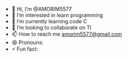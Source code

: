 - 👋 Hi, I’m @AMORIM5577
- 👀 I’m interested in learn programming
- 🌱 I’m currently learning code C
- 💞️ I’m looking to collaborate on TI
- 📫 How to reach me amorim5577@gmail.com
- 😄 Pronouns: 
- ⚡ Fun fact: 

<!---
AMORIM5577/AMORIM5577 is a ✨ special ✨ repository because its `README.md` (this file) appears on your GitHub profile.
You can click the Preview link to take a look at your changes.
--->
